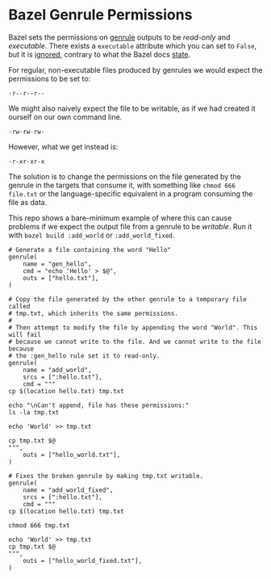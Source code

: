 # Bazel Genrule Permissions

Bazel sets the permissions on
[genrule](https://bazel.build/reference/be/general#genrule)
outputs to be *read-only* and *executable*. There exists a `executable`
attribute which you can set to `False`, but it is
[ignored](https://github.com/bazelbuild/bazel/issues/3359), contrary to what the
Bazel docs [state](https://bazel.build/reference/be/general#genrule.executable).

For regular, non-executable files produced by genrules we would expect the
permissions to be set to:

```
-r--r--r--
```

We might also naively expect the file to be writable, as if we had created it
ourself on our own command line.

```
-rw-rw-rw-
```

However, what we get instead is:

```
-r-xr-xr-x
```

The solution is to change the permissions on the file generated by the genrule
in the targets that consume it, with something like `chmod 666 file.txt` or the
language-specific equivalent in a program consuming the file as data.

This repo shows a bare-minimum example of where this can cause problems if we
expect the output file from a genrule to be *writable*. Run it
with `bazel build :add_world` or `:add_world_fixed`.

```bazel
# Generate a file containing the word "Hello"
genrule(
    name = "gen_hello",
    cmd = "echo 'Hello' > $@",
    outs = ["hello.txt"],
)

# Copy the file generated by the other genrule to a temporary file called
# tmp.txt, which inherits the same permissions.
#
# Then attempt to modify the file by appending the word "World". This will fail
# because we cannot write to the file. And we cannot write to the file because
# the :gen_hello rule set it to read-only.
genrule(
    name = "add_world",
    srcs = [":hello.txt"],
    cmd = """
cp $(location hello.txt) tmp.txt

echo "\nCan't append, file has these permissions:"
ls -la tmp.txt

echo 'World' >> tmp.txt

cp tmp.txt $@
""",
    outs = ["hello_world.txt"],
)

# Fixes the broken genrule by making tmp.txt writable.
genrule(
    name = "add_world_fixed",
    srcs = [":hello.txt"],
    cmd = """
cp $(location hello.txt) tmp.txt

chmod 666 tmp.txt

echo 'World' >> tmp.txt
cp tmp.txt $@
""",
    outs = ["hello_world_fixed.txt"],
)
```
